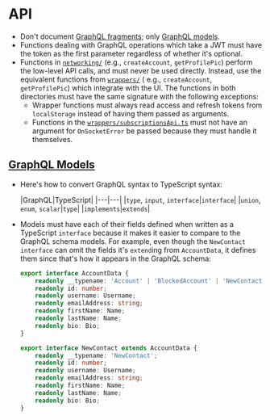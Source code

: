 # API

- Don't document [GraphQL fragments](networking/graphql/fragments.ts);
  only [GraphQL models](networking/graphql/models.ts).
- Functions dealing with GraphQL operations which take a JWT must have the token as the first parameter regardless of
  whether it's optional.
- Functions in [`networking/`](networking) (e.g., `createAccount`, `getProfilePic`) perform the low-level API calls, and
  must never be used directly. Instead, use the equivalent functions from [`wrappers/`](wrappers) (
  e.g., `createAccount`, `getProfilePic`) which integrate with the UI. The functions in both directories must have the
  same signature with the following exceptions:
  - Wrapper functions must always read access and refresh tokens from `localStorage` instead of having them passed as
    arguments.
  - Functions in the [`wrappers/subscriptionsApi.ts`](wrappers/subscriptionsApi.ts) must not have an argument
    for `OnSocketError` be passed because they must handle it themselves.

## [GraphQL Models](networking/graphql/models.ts)

- Here's how to convert GraphQL syntax to TypeScript syntax:

  |GraphQL|TypeScript|
            |---|---|
  |`type`, `input`, `interface`|`interface`|
  |`union`, `enum`, `scalar`|`type`|
  |`implements`|`extends`|
- Models must have each of their fields defined when written as a TypeScript `interface` because it makes it easier to
  compare to the GraphQL schema models. For example, even though the `NewContact` `interface` can omit the fields
  it's `extend`ing from `AccountData`, it defines them since that's how it appears in the GraphQL schema:
    ```typescript
    export interface AccountData {
        readonly __typename: 'Account' | 'BlockedAccount' | 'NewContact';
        readonly id: number;
        readonly username: Username;
        readonly emailAddress: string;
        readonly firstName: Name;
        readonly lastName: Name;
        readonly bio: Bio;
    }
    
    export interface NewContact extends AccountData {
        readonly __typename: 'NewContact';
        readonly id: number;
        readonly username: Username;
        readonly emailAddress: string;
        readonly firstName: Name;
        readonly lastName: Name;
        readonly bio: Bio;
    }
    ```
